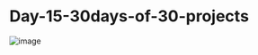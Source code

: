 # Day-15-30days-of-30-projects

![image](https://github.com/user-attachments/assets/53cca2aa-40b7-4177-8e4c-922bc91b0c5f)
